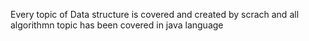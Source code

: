 Every topic of Data structure is covered and created by scrach and all algorithmn topic has  been covered in java language

